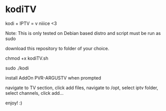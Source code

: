 # kodiTV
kodi + IPTV = v niiice &lt;3

Note: This is only tested on Debian based distro and script must be run as sudo 

download this repository to folder of your choice.  

chmod +x kodiTV.sh

sudo ./kodi 

install AddOn PVR-ARGUSTV when prompted

navigate to TV section, click add files, navigate to /opt, select iptv folder, select channels, click add...

enjoy! :)
